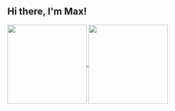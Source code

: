 ## Hi there, I'm Max!

<!--
**cynex0/cynex0** is a ✨ _special_ ✨ repository because its `README.md` (this file) appears on your GitHub profile.

Here are some ideas to get you started:

- 🔭 I’m currently working on ...
- 🌱 I’m currently learning ...
- 👯 I’m looking to collaborate on ...
- 🤔 I’m looking for help with ...
- 💬 Ask me about ...
- 📫 How to reach me: ...
- 😄 Pronouns: ...
- ⚡ Fun fact: ...
-->


<a href="https://github.com/cynex0?tab=repositories#gh-dark-mode-only">
  <img height=180 align="center" src="https://github-readme-stats.vercel.app/api?username=cynex0&custom_title=My%20Stats&hide=stars&rank_icon=percentile&theme=great-gatsby&bg_color=00000000&border_color=ffa726#gh-dark-mode-only">
</a>

<a href="https://github.com/cynex0?tab=repositories#gh-dark-mode-only">
  <img height=180 align="center" src="https://github-readme-stats.vercel.app/api/top-langs?username=cynex0&layout=compact&theme=great-gatsby&bg_color=00000000&border_color=ffa726#gh-dark-mode-only)](https://github.com/cynex0?tab=repositories#gh-dark-mode-only">
</a>
